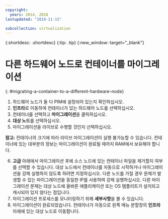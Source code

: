 ```yaml
---
copyright:
  years: 2014, 2018
lastupdated: "2018-11-15"

subcollection: virtualization
---
```

{:shortdesc: .shortdesc}
{:tip: .tip}
{:new_window: target="_blank"}

# 다른 하드웨어 노드로 컨테이너를 마이그레이션
{: #migrating-a-container-to-a-different-hardware-node}

1. 하드웨어 노드가 둘 다 PIM에 설정되어 있는지 확인하십시오.
2. **인프라**로 이동하여 컨테이너가 있는 하드웨어 노드를 선택하십시오. 
3. 컨테이너를 선택하고 **마이그레이션**을 클릭하십시오.
4. **대상 노드**를 선택하십시오.
5. 마이그레이션을 라이브로 수행할 것인지 선택하십시오.

**참고:** 컨테이너의 크기에 따라 라이브 마이그레이션이 실행 불가능할 수 있습니다. 컨테이너에 있는 대부분의 정보는 마이그레이션이 완료될 때까지 RAM에서 보유해야 합니다.

6. **고급** 아래에서 마이그레이션 후에 소스 노드에 있는 컨테이너 파일을 제거할지 여부를 선택할 수 있습니다. 대상 노드에서 컨테이너를 자동으로 시작하거나 마이그레이션을 강제 실행하지 않도록 하려면 지정하십시오. 다른 노드를 가질 경우 문제가 발생할 수 있는 마이그레이션을 동일한 IP를 사용하여 강제 실행하십시오. 다른 마이그레이션 문제는 대상 노드에 올바른 애플리케이션 또는 OS 템플리트가 설치되고 캐시되어 있지 않다는 점입니다.
7. 마이그레이션 프로세스를 모니터링하기 위해 **세부사항**을 볼 수 있습니다.
8. 마이그레이션이 완료되었습니다. 컨테이너가 자동으로 왼쪽 메뉴 분할창의 **인프라** 아래에 있는 대상 노드로 이동합니다.
